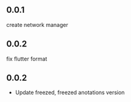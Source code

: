 ## 0.0.1
create network manager
## 0.0.2
fix flutter format
## 0.0.2
- Update freezed, freezed anotations version

